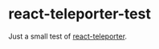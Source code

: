 # react-teleporter-test

Just a small test of [react-teleporter](https://github.com/smooth-code/react-teleporter).
